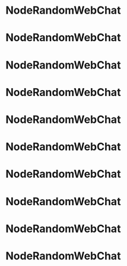 # NodeRandomWebChat
# NodeRandomWebChat
# NodeRandomWebChat
# NodeRandomWebChat
# NodeRandomWebChat
# NodeRandomWebChat
# NodeRandomWebChat
# NodeRandomWebChat
# NodeRandomWebChat
# NodeRandomWebChat
